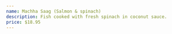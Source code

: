 ```yaml
---
name: Machha Saag (Salmon & spinach)
description: Fish cooked with fresh spinach in coconut sauce.
price: $18.95
---
```

